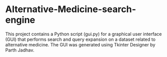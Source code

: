# Alternative-Medicine-search-engine
This project contains a Python script (gui.py) for a graphical user interface (GUI) that performs search and query expansion on a dataset related to alternative medicine. The GUI was generated using Tkinter Designer by Parth Jadhav.
